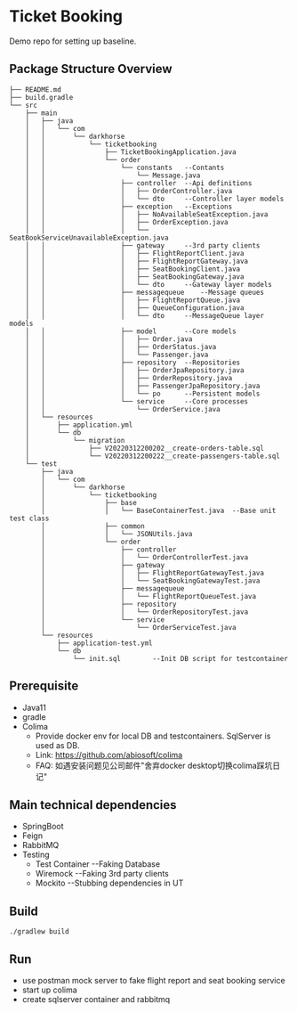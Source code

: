 # Ticket Booking
Demo repo for setting up baseline.
## Package Structure Overview
```
├── README.md
├── build.gradle
└── src
    ├── main
    │   ├── java
    │   │   └── com
    │   │       └── darkhorse
    │   │           └── ticketbooking
    │   │               ├── TicketBookingApplication.java
    │   │               └── order
    │   │                   └── constants   --Contants
    │   │                       └── Message.java
    │   │                   ├── controller  --Api definitions
    │   │                   │   ├── OrderController.java
    │   │                   │   └── dto     --Controller layer models
    │   │                   ├── exception   --Exceptions
    │   │                   │   ├── NoAvailableSeatException.java
    │   │                   │   ├── OrderException.java
    │   │                   │   └── SeatBookServiceUnavailableException.java
    │   │                   ├── gateway     --3rd party clients
    │   │                   │   ├── FlightReportClient.java
    │   │                   │   ├── FlightReportGateway.java
    │   │                   │   ├── SeatBookingClient.java
    │   │                   │   ├── SeatBookingGateway.java
    │   │                   │   └── dto     --Gateway layer models
    │   │                   ├── messagequeue    --Message queues
    │   │                   │   ├── FlightReportQueue.java
    │   │                   │   ├── QueueConfiguration.java
    │   │                   │   └── dto     --MessageQueue layer models
    │   │                   ├── model       --Core models
    │   │                   │   ├── Order.java
    │   │                   │   ├── OrderStatus.java
    │   │                   │   └── Passenger.java
    │   │                   ├── repository  --Repositories
    │   │                   │   ├── OrderJpaRepository.java
    │   │                   │   ├── OrderRepository.java
    │   │                   │   ├── PassengerJpaRepository.java
    │   │                   │   └── po      --Persistent models
    │   │                   └── service     --Core processes
    │   │                       └── OrderService.java
    │   └── resources
    │       ├── application.yml
    │       └── db
    │           └── migration
    │               ├── V20220312200202__create-orders-table.sql
    │               └── V20220312200222__create-passengers-table.sql
    └── test
        ├── java
        │   └── com
        │       └── darkhorse
        │           └── ticketbooking
        │               ├── base
        │               │   └── BaseContainerTest.java  --Base unit test class
        │               ├── common
        │               │   └── JSONUtils.java
        │               └── order
        │                   ├── controller
        │                   │   └── OrderControllerTest.java
        │                   ├── gateway
        │                   │   ├── FlightReportGatewayTest.java
        │                   │   └── SeatBookingGatewayTest.java
        │                   ├── messagequeue
        │                   │   └── FlightReportQueueTest.java
        │                   ├── repository
        │                   │   └── OrderRepositoryTest.java
        │                   └── service
        │                       └── OrderServiceTest.java
        └── resources
            ├── application-test.yml
            └── db
                └── init.sql        --Init DB script for testcontainer

```
## Prerequisite
* Java11
* gradle
* Colima
  * Provide docker env for local DB and testcontainers. SqlServer is used as DB.
  * Link: https://github.com/abiosoft/colima
  * FAQ: 如遇安装问题见公司邮件"舍弃docker desktop切换colima踩坑日记"
## Main technical dependencies
* SpringBoot
* Feign
* RabbitMQ
* Testing
  * Test Container --Faking Database
  * Wiremock --Faking 3rd party clients
  * Mockito --Stubbing dependencies in UT
## Build
```shell
./gradlew build
```
## Run
* use postman mock server to fake flight report and seat booking service
* start up colima
* create sqlserver container and rabbitmq